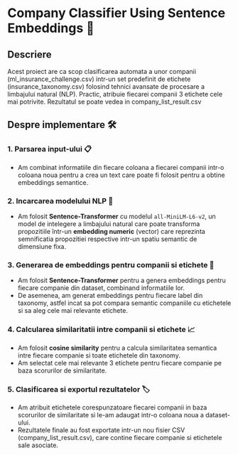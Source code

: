
# Company Classifier Using Sentence Embeddings 🤖

## Descriere

Acest proiect are ca scop clasificarea automata a unor companii (ml_insurance_challenge.csv) intr-un set predefinit de etichete (insurance_taxonomy.csv) folosind tehnici avansate de procesare a limbajului natural (NLP). Practic, atribuie fiecarei companii 3 etichete cele mai potrivite. Rezultatul se poate vedea in company_list_result.csv

## Despre implementare 🛠️

### 1. **Parsarea input-ului** 📋
   - Am combinat informatiile din fiecare coloana a fiecarei companii intr-o coloana noua pentru a crea un text care poate fi folosit pentru a obtine embeddings semantice.

### 2. **Incarcarea modelului NLP** 🧠
   - Am folosit **Sentence-Transformer** cu modelul `all-MiniLM-L6-v2`, un model de intelegere a limbajului natural care poate transforma propozitiile într-un **embedding numeric** (vector) care reprezinta semnificatia propozitiei respective intr-un spatiu semantic de dimensiune fixa.

### 3. **Generarea de embeddings pentru companii si etichete** 🧳
   - Am folosit **Sentence-Transformer** pentru a genera embeddings pentru fiecare companie din dataset, combinand informatiile lor.
   - De asemenea, am generat embeddings pentru fiecare label din taxonomy, astfel incat sa pot compara semantic companiile cu etichetele si sa aleg cele mai relevante etichete.

### 4. **Calcularea similaritatii intre companii si etichete** 📈
   - Am folosit **cosine similarity** pentru a calcula similaritatea semantica intre fiecare companie si toate etichetele din taxonomy.
   - Am selectat cele mai relevante 3 etichete pentru fiecare companie pe baza scorurilor de similaritate.

### 5. **Clasificarea si exportul rezultatelor** 🏷️
   - Am atribuit etichetele corespunzatoare fiecarei companii in baza scorurilor de similaritate si le-am adaugat intr-o coloana noua a dataset-ului.
   - Rezultatele finale au fost exportate intr-un nou fisier CSV (company_list_result.csv), care contine fiecare companie si etichetele sale asociate.
